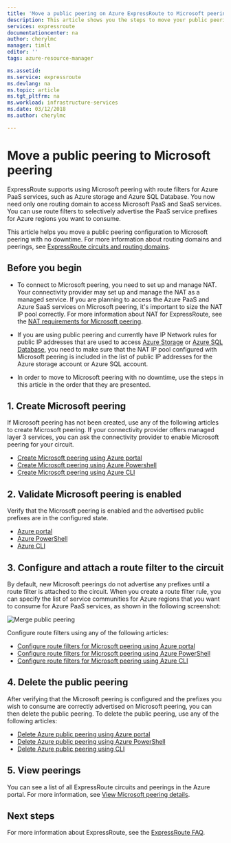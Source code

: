 ```yaml
---
title: 'Move a public peering on Azure ExpressRoute to Microsoft peering | Microsoft Docs'
description: This article shows you the steps to move your public peering to Microsoft peering on ExpressRoute.
services: expressroute
documentationcenter: na
author: cherylmc
manager: timlt
editor: ''
tags: azure-resource-manager

ms.assetid: 
ms.service: expressroute
ms.devlang: na
ms.topic: article
ms.tgt_pltfrm: na
ms.workload: infrastructure-services
ms.date: 03/12/2018
ms.author: cherylmc

---
```

# Move a public peering to Microsoft peering

ExpressRoute supports using Microsoft peering with route filters for Azure PaaS services, such as Azure storage and Azure SQL Database. You now need only one routing domain to access Microsoft PaaS and SaaS services. You can use route filters to selectively advertise the PaaS service prefixes for Azure regions you want to consume.

This article helps you move a public peering configuration to Microsoft peering with no downtime. For more information about routing domains and peerings, see [ExpressRoute circuits and routing domains](expressroute-circuit-peerings.md).


## <a name="before"></a>Before you begin

* To connect to Microsoft peering, you need to set up and manage NAT. Your connectivity provider may set up and manage the NAT as a managed service. If you are planning to access the Azure PaaS and Azure SaaS services on Microsoft peering, it's important to size the NAT IP pool correctly. For more information about NAT for ExpressRoute, see the [NAT requirements for Microsoft peering](expressroute-nat.md#nat-requirements-for-microsoft-peering).

* If you are using public peering and currently have IP Network rules for public IP addresses that are used to access [Azure Storage](../storage/common/storage-network-security.md) or [Azure SQL Database](../sql-database/sql-database-vnet-service-endpoint-rule-overview.md), you need to make sure that the NAT IP pool configured with Microsoft peering is included in the list of public IP addresses for the Azure storage account or Azure SQL account.

* In order to move to Microsoft peering with no downtime, use the steps in this article in the order that they are presented.

## <a name="create"></a>1. Create Microsoft peering

If Microsoft peering has not been created, use any of the following articles to create Microsoft peering. If your connectivity provider offers managed layer 3 services, you can ask the connectivity provider to enable Microsoft peering for your circuit.

  * [Create Microsoft peering using Azure portal](expressroute-howto-routing-portal-resource-manager.md#msft)
  * [Create Microsoft peering using Azure Powershell](expressroute-howto-routing-arm.md#msft)
  * [Create Microsoft peering using Azure CLI](howto-routing-cli.md#msft)

## <a name="validate"></a>2. Validate Microsoft peering is enabled

Verify that the Microsoft peering is enabled and the advertised public prefixes are in the configured state.

  * [Azure portal](expressroute-howto-routing-portal-resource-manager.md#getmsft)
  * [Azure PowerShell](expressroute-howto-routing-arm.md#getmsft)
  * [Azure CLI](howto-routing-cli.md#getmsft)

## <a name="routefilter"></a>3. Configure and attach a route filter to the circuit

By default, new Microsoft peerings do not advertise any prefixes until a route filter is attached to the circuit. When you create a route filter rule, you can specify the list of service communities for Azure regions that you want to consume for Azure PaaS services, as shown in the following screenshot:

![Merge public peering](.\media\how-to-move-peering\public.png)

Configure route filters using any of the following articles:

  * [Configure route filters for Microsoft peering using Azure portal](how-to-routefilter-portal.md)
  * [Configure route filters for Microsoft peering using Azure PowerShell](how-to-routefilter-powershell.md)
  * [Configure route filters for Microsoft peering using Azure CLI](how-to-routefilter-cli.md)

## <a name="delete"></a>4. Delete the public peering

After verifying that the Microsoft peering is configured and the prefixes you wish to consume are correctly advertised on Microsoft peering, you can then delete the public peering. To delete the public peering, use any of the following articles:

  * [Delete Azure public peering using Azure portal](expressroute-howto-routing-portal-resource-manager.md#deletepublic)
  * [Delete Azure public peering using Azure PowerShell](expressroute-howto-routing-arm.md#deletepublic)
  * [Delete Azure public peering using CLI](howto-routing-cli.md#deletepublic)
  
## <a name="view"></a>5. View peerings
  
You can see a list of all ExpressRoute circuits and peerings in the Azure portal. For more information, see [View Microsoft peering details](expressroute-howto-routing-portal-resource-manager.md#getmsft).

## Next steps

For more information about ExpressRoute, see the [ExpressRoute FAQ](expressroute-faqs.md).
